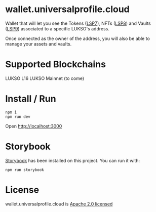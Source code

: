 # wallet.universalprofile.cloud

Wallet that will let you see the Tokens ([LSP7](https://docs.lukso.tech/standards/nft-2.0/LSP7-Digital-Asset)), NFTs ([LSP8](https://docs.lukso.tech/standards/nft-2.0/LSP8-Identifiable-Digital-Asset)) and Vaults ([LSP9](https://docs.lukso.tech/standards/smart-contracts/lsp9-vault)) associated to a specific LUKSO's address.

Once connected as the owner of the address, you will also be able to manage your assets and vaults.

# Supported Blockchains

LUKSO L16
LUKSO Mainnet (to come)

# Install / Run

```
npm i
npm run dev
```

Open [http://localhost:3000](http://localhost:3000)

# Storybook

[Storybook](https://storybook.js.org/) has been installed on this project. You can run it with:

```
npm run storybook
```

# License

wallet.universalprofile.cloud is [Apache 2.0 licensed](./LICENSE)
